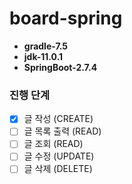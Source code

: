 # board-spring

- **gradle-7.5**
- **jdk-11.0.1**
- **SpringBoot-2.7.4**

### 진행 단계
- [X] 글 작성 (CREATE)
- [ ] 글 목록 출력 (READ)
- [ ] 글 조회 (READ)
- [ ] 글 수정 (UPDATE)
- [ ] 글 삭제 (DELETE)
